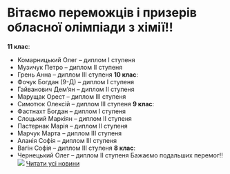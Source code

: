 # Вітаємо переможців і призерів обласної олімпіади з хімії!!
**11 клас**:
- Комарницький Олег – диплом I ступеня
- Музичук Петро – диплом II ступеня
- Грень Анна – диплом III ступеня
**10 клас**:
- Фочук Богдан (9-Д) – диплом I ступеня
- Гайванович Дем’ян – диплом II ступеня
- Марущак Орест – диплом III ступеня
- Симотюк Олексій – диплом III ступеня
**9 клас**:
- Фастнахт Богдан – диплом I ступеня
- Слоцький Маркіян – диплом II ступеня
- Пастернак Марія – диплом II ступеня
- Марчук Марта – диплом III ступеня
- Аланія Софія – диплом III ступеня
- Вагін Софія – диплом III ступеня
**8 клас**:
- Чернецький Олег – диплом II ступеня
Бажаємо подальших перемог!!
![](/images/вітаємо-переможців-і-призерів-обласної-олімпіади-з/chim.jpg)
[Читати усі новини](/news)

